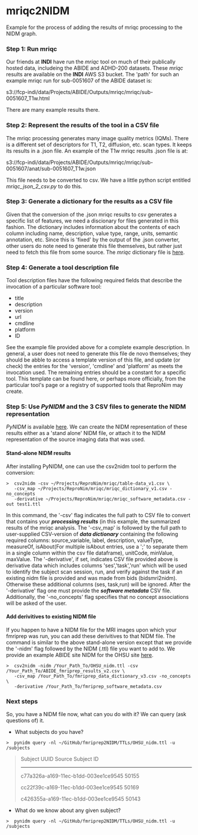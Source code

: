 # mriqc2NIDM
Example for the process of adding the results of mriqc processing to the NIDM graph.

### Step 1: Run mriqc
Our friends at **INDI** have run the *mriqc* tool on much of their publically hosted data, includeing the ABIDE and
ADHD-200 datasets. These *mriqc* results are available on the **INDI** AWS S3 bucket. The 'path' for such an
example mriqc run for sub-0051607 of the ABIDE dataset is:

  s3://fcp-indi/data/Projects/ABIDE/Outputs/mriqc/mriqc/sub-0051607_T1w.html

There are many example results there.

### Step 2: Represent the results of the tool in a CSV file
The mriqc processing generates many image quality metrics (IQMs). There is a different set of descriptors for T1, T2, diffusion, etc. scan types. It keeps its results in a .json file. An example of the T1w mriqc results .json file is at:

 s3://fcp-indi/data/Projects/ABIDE/Outputs/mriqc/mriqc/sub-0051607/anat/sub-0051607_T1w.json

This file needs to be converted to csv. We have a little python script entitled *mriqc_json_2_csv.py* to do this.

### Step 3: Generate a dictionary for the results as a CSV file
Given that the conversion of the .json mriqc results to csv generates a specific list of features, we need a discionary for
files generated in this fashion. The dictionary includes information about the contents of each column including
name, description, value type, range, units, semantic annotation, etc. Since this is 'fixed' by the output of
the .json converter, other users do note need to generate this file themselves, but rather just need to fetch this file
from some source. The *mriqc* dictionary file is [here](CSVs/mriqc/mriqc_dictionary_v1.csv).

### Step 4: Generate a tool description file
Tool description files have the following required fields that describe the invocation of a particular software tool:

* title
* description
* version
* url
* cmdline
* platform
* ID

See the example file provided above for a complete example description. In general, a user does not need to generate 
this file de novo themselves; they should be abble to access a template version of this file, and update (or check) 
the entries for the 'version', 'cmdline' and 'platform' as meets the invocation used. The remaining entries should be 
a constant for a specific tool. This template can be found here, or perhaps more officially, from the particular tool's 
page or a registry of supported tools that ReproNim may create.

### Step 5: Use *PyNIDM* and the  3 CSV files to generate the NIDM representation  
*PyNIDM* is available [here](https://github.com/incf-nidash/PyNIDM). We can create the NIDM representation of these 
results either as a 'stand alone' NIDM file, or attach it to the NIDM representation of the source imaging data that 
was used.

#### Stand-alone NIDM results
After installing PyNIDM, one can use the csv2nidm tool to perform the conversion:

```console
>  csv2nidm -csv ~/Projects/ReproNim/mriqc/table-data_v1.csv \
   -csv_map ~/Projects/ReproNim/mriqc/mriqc_dictionary_v1.csv -no_concepts
   -derivative ~/Projects/ReproNim/mriqc/mriqc_software_metadata.csv -out test1.ttl
```

In this command, the '-csv' flag indicates the full path to CSV file to convert that contains your ***processing results*** 
(in this example, the summarized results of the mriqc analysis. The '-csv_map' is followed by the full path to 
user-supplied CSV-version of ***data dictionary*** containing the following required columns: source_variable, label,
description, valueType, measureOf, isAbout(For multiple isAbout entries, use a ';' to separate them in a single column
within the csv file dataframe), unitCode, minValue, maxValue. The '-derivative', if set, indicates CSV file provided 
above is derivative data which includes columns 'ses','task','run' which will be used to identify the subject scan 
session, run, and verify against the task if an existing nidm file is provided and was made from bids (bidsmri2nidm).
Otherwise these additional columns (ses, task,run) will be ignored. After the '-derivative' flag one must provide 
the ***software metadata*** CSV file. Additionally, the '-no_concepts' flag specifies that no concept associations will 
be asked of the user.

#### Add derivitives to existing NIDM file
If you happen to have a NIDM file for the MRI images upon which your fmriprep was run, you can add these derivitives to that
NIDM file. The command is similar to the above stand-alone version except that we provide the '-nidm' flag followed by the 
NIDM (.ttl) file you want to add to.  We provide an example ABIDE site NIDM for the OHSU site [here](TTLs/OHSU_nidm.ttl).

```console
>  csv2nidm -nidm /Your_Path_To/OHSU_nidm.ttl -csv /Your_Path_To/ABIDE_fmriprep_results_v2.csv \
   -csv_map /Your_Path_To/fmriprep_data_dictionary_v3.csv -no_concepts \
   -derivative /Your_Path_To/fmriprep_software_metadata.csv
```
### Next steps
So, you have a NIDM file now, what can you do with it? We can query (ask questions of) it.

* What subjects do you have?

```console
>  pynidm query -nl ~/GitHub/fmriprep2NIDM/TTLs/OHSU_nidm.ttl -u /subjects
```

> Subject UUID                            Source Subject ID
> ------------------------------------  -------------------
> c77a326a-a169-11ec-b1dd-003ee1ce9545                50155
> 
> cc22f39c-a169-11ec-b1dd-003ee1ce9545                50169
> 
> c426355a-a169-11ec-b1dd-003ee1ce9545                50143

* What do we know about any given subject?

```console
>  pynidm query -nl ~/GitHub/fmriprep2NIDM/TTLs/OHSU_nidm.ttl -u /subjects
```





